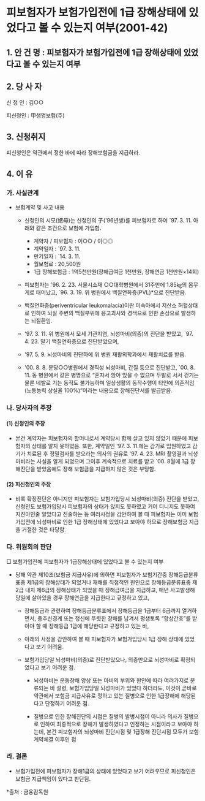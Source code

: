 # 피보험자가 보험가입전에 1급 장해상태에 있었다고 볼 수 있는지 여부(2001-42)


## 1. 안 건 명 : 피보험자가 보험가입전에 1급 장해상태에 있었다고 볼 수 있는지 여부

## 2. 당 사 자

신 청 인 : 김○○ 
               
피신청인 : 甲생명보험(주) 

## 3. 신청취지

피신청인은 약관에서 정한 바에 따라 장해보험금을 지급하라.

## 4. 이   유

### 가. 사실관계

* 보험계약 및 사고 내용

  * 신청인의 시모(媤母)는 신청인의 子('96년생)를 피보험자로 하여 `97. 3. 11. 아래와 같은 조건으로 보험에 가입함.

    - 계약자 / 피보험자    :   이○○ / 이◎◎
    - 계약일자             :   `97. 3. 11. 
    - 만기일자             :   `14. 3. 11.
    - 월보험료             :   20,500원
    - 1급 장해보험금       :   1억5천만원(장해급여금 1천만원, 장해연금 1천만원×14회)

  * 피보험자는 '96. 2. 23. 서울시소재 ○○대학병원에서 31주만에 1.85㎏의 몸무게로 태어났고, `96. 3. 19. 위 병원에서 백질연화증(PVL)*으로 진단받음.

   * 백질연화증(periventricular leukomalacia)이란 미숙아에서 저산소  허혈상태로 인하여 뇌실 주변의 백질부위에 응고괴사와 경색으로 인한 손상으로 발생하는 뇌질환임.

    * '97. 3. 11. 위 병원에서 모세 기관지염, 뇌성마비(의증)의 진단을 받았고, `97. 4. 23. 말기 백질연화증으로 진단받았으며,

   * '97. 5. 9. 뇌성마비의 진단하에 위 병원 재활의학과에서 재활치료를 받음.

    * '00. 8. 8. 분당○○병원에서 경직성 뇌성마비, 간질 등으로 진단받고, `00. 8. 11. 동 병원에서 같은 병명으로 “혼자서 앉아 있을 수 없으며 두발로 서서 걷기는 물론 네발로 기는 동작도 불가능하며 일상생활의 동작수행이 타인에 의존적임(노동능력 상실율 100%)”이라는 내용으로 장해진단서를 발급받음.


### 나. 당사자의 주장

#### (1) 신청인의 주장

* 본건 계약자는 피보험자의 할머니로서 계약당시 함께 살고 있지 않았기 때문에 피보험자의 상태를 알지 못하였음. 또한, 계약일인 '97. 3. 11.에는 감기로 입원하였고 감기가 치료된 후 정밀검사를 받으라는 의사의 권유로 '97. 4. 23. MRI 촬영결과 뇌성마비라는 사실을 알게 되었으며 그이후 계속적으로 치료를 받고 `00. 8월에 1급 장해진단을 받았음에도 장해 보험금을 지급하지 않은 것은 부당함.

#### (2) 피신청인의 주장

* 비록 확정진단은 아니지만 피보험자는 보험가입당시 뇌성마비(의증) 진단을 받았고, 신청인도 보험가입당시 피보험자의 상태가 앉지도 못하였고 기어 디니지도 못하여 지진아인줄 알았다고 진술하는 등 여러사정을 감안하여 볼 때 피보험자는 이미 보험가입전에 뇌성마비로 인한 1급 장해상태에 있었다고 보아야 하므로 장해보험금 지급을 거절한 것은 타당함.


### 다. 위원회의 판단

□ 보험가입전에 피보험자가 1급장해상태에 있었다고 볼 수 있는지 여부

* 당해 약관 제10조(보험금 지급사유)에 의하면 피보험자가 보험기간중 장해등급분류표중 제1급의 장해상태가 되었거나 재해를 직접적인 원인으로 장해등급분류표중 제2급 내지 제6급의 장해상태가 되었을 때 장해급여금을 지급하고, 매년 사고발생해당일에 살아있을 경우 장해연금을 지급한다고 규정하고 있고,

    * 장해등급과 관련하여 장해등급분류표에서 장해등급을 1급부터 6급까지 열거하면서, 중추신경계 또는 정신에 뚜렷한 장해를 남겨서 평생토록 “항상간호”를 받아야 할 때 장해등급 1급에 해당한다고 규정하고 있는 바,

    * 아래의 사정을 감안하여 볼 때 피보험자가 보험가입당시 1급 장해 상태에 있었다고 보기 어려움.

    * 보험가입당일 뇌성마비(의증)로 진단받았으나, 의증만으로 뇌성마비로 확정되었다고 보기 어려운 점.

         - 뇌성마비는 운동장해 양상 또는 마비의 부위와 원인에 따라 여러가지로 분류되는 바 설령, 보험가입당일 뇌성마비가 있었다 하더라도, 이것이 곧바로 약관에서 보험금 지급사유로 정하고 있는 질병으로 인한 1급장해에 해당된다고 단정하기 어려운 점.

         - 질병으로 인한 장해진단의 시점은 질병의 발병시점이 아니라 의사가 질병으로 인하여 최종적으로 장해가 발생하였다고 인정하는 시점이라고 보아야 하는데, 본건 피보험자의 뇌성마비 진단시점 및 1급장해 진단시점 모두가 보험계약체결 이후인 점


### 라. 결론

* 보험가입전에 피보험자가 장해1급의 상태에 있었다고 보기 어려우므로 피신청인은 보험금 지급책임이 있다고 판단됨.

*출처 : 금융감독원